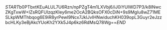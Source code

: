 $START$b0PTbxtKEuALUL7U6Rzn/npPZgT4m1LXVbj6/iJ0iYUIWD7P3/k8lNwcZKgTxwW+IZsRQFUIzqzKIey6me2OcA2BQksOFX0cDiN+9s9MgIu8wZ71MESLkpWMThbqog6E9iR8yrPewI9Ncx7JklJvIHNwiduchKH039opL3Guyr2eJzzbcHLKy3eBjAkcYUoKh2YXk5J4p6kz6RdMsQ78Wg==$END$